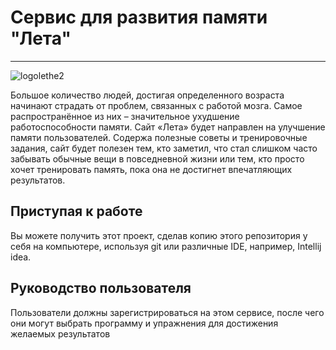 # Сервис для развития памяти "Лета"

--------

![logolethe2](https://user-images.githubusercontent.com/77570081/145389814-55e174b3-5eda-48dc-8bc0-0d49b6362cca.png)

Большое количество людей, достигая определенного возраста начинают страдать от проблем, связанных с работой мозга. Самое распространённое из них – значительное ухудшение 
работоспособности памяти. Сайт «Лета» будет направлен на улучшение памяти пользователей. Содержа полезные советы и тренировочные задания, сайт будет полезен тем, кто заметил,
что стал слишком часто забывать обычные вещи в повседневной жизни или тем, кто просто хочет тренировать память, пока она не достигнет впечатляющих результатов.

## Приступая к работе
Вы можете получить этот проект, сделав копию этого репозитория у себя на компьютере, используя git или различные IDE, например, Intellij idea. 

## Руководство пользователя
Пользователи должны зарегистрироваться на этом сервисе, после чего они могут выбрать программу и упражнения для достижения желаемых результатов
